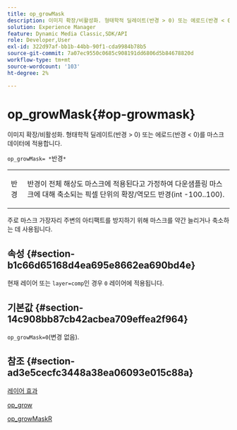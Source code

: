 ```yaml
---
title: op_growMask
description: 이미지 확장/비활성화. 형태학적 딜레이트(반경 > 0) 또는 에로드(반경 < 0)를 마스크 데이터에 적용합니다.
solution: Experience Manager
feature: Dynamic Media Classic,SDK/API
role: Developer,User
exl-id: 322d97af-bb1b-44bb-90f1-cda9984b78b5
source-git-commit: 7a07ec9550c0685c908191dd6806d5b84678820d
workflow-type: tm+mt
source-wordcount: '103'
ht-degree: 2%

---
```


# op_growMask{#op-growmask}

이미지 확장/비활성화. 형태학적 딜레이트(반경 > 0) 또는 에로드(반경 &lt; 0)를 마스크 데이터에 적용합니다.

`op_growMask= *`반경`*`

<table id="simpletable_3BAA4523D29E447FA7A4C9009B3E8344"> 
 <tr class="strow"> 
  <td class="stentry"> <p><span class="varname"> 반경</span> </p> </td> 
  <td class="stentry"> <p>반경이 전체 해상도 마스크에 적용된다고 가정하여 다운샘플링 마스크에 대해 축소되는 픽셀 단위의 확장/역모드 반경(int -100..100). </p></td> 
 </tr> 
</table>

주로 마스크 가장자리 주변의 아티팩트를 방지하기 위해 마스크를 약간 늘리거나 축소하는 데 사용됩니다.

## 속성 {#section-b1c66d65168d4ea695e8662ea690bd4e}

현재 레이어 또는 `layer=comp`인 경우 `0` 레이어에 적용됩니다.

## 기본값 {#section-14c908bb87cb42acbea709effea2f964}

`op_growMask=0`(변경 없음).

## 참조 {#section-ad3e5cecfc3448a38ea06093e015c88a}

[레이어 효과](../../../../../is-api/http-ref/image-serving-api-ref/c-http-protocol-reference/c-syntax-and-features/r-layer-effects.md#reference-82a6b5311b3d4471ad2799adb3b2201c)

[op_grow](../../../../../is-api/http-ref/image-serving-api-ref/c-http-protocol-reference/c-command-reference/r-op-grow.md#reference-f95f3291c78c42b9a34b1b7e177e739a)

[op_growMaskR](../../../../../is-api/http-ref/image-serving-api-ref/c-http-protocol-reference/c-command-reference/r-op-growmaskr.md#reference-8092864159ae43c490821b9590d7709a)
